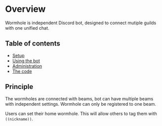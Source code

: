 # Overview

Wormhole is independent Discord bot, designed to connect mutiple guilds with one unified chat.


## Table of contents

- [Setup](setup.md)
- [Using the bot](commands.md)
- [Administration](administration.md)
- [The code](code.md)


## Principle

The wormholes are connected with beams, bot can have multiple beams with independent settings. Wormhole can only be registered to one beam.

Users can set their home wormhole. This will allow others to tag them with `((nickname))`.
